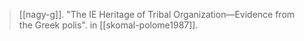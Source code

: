 > [[nagy-g]]. "The IE Heritage of Tribal Organization—Evidence from the Greek polis". in [[skomal-polome1987]].